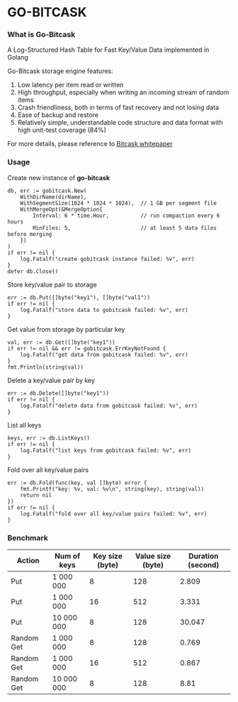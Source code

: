 # GO-BITCASK

### What is Go-Bitcask
A Log-Structured Hash Table for Fast Key/Value Data implemented in Golang

Go-Bitcask storage engine features:
1. Low latency per item read or written
2. High throughput, especially when writing an incoming stream of random items
3. Crash friendliness, both in terms of fast recovery and not losing data
4. Ease of backup and restore
5. Relatively simple, understandable code structure and data format with high unit-test coverage (84%)

For more details, please reference to [Bitcask whitepaper](https://riak.com/assets/bitcask-intro.pdf)

### Usage
Create new instance of **go-bitcask**
```
db, err := gobitcask.New(
    WithDirName(dirName),
    WithSegmentSize(1024 * 1024 * 1024),  // 1 GB per segment file
    WithMergeOpt(&MergeOption{
        Interval: 6 * time.Hour,          // run compaction every 6 hours
        MinFiles: 5,                      // at least 5 data files before merging
    })
)
if err != nil {
    log.Fatalf("create gobitcask instance failed: %v", err)
}
defer db.Close()
```

Store key/value pair to storage
```
err := db.Put([]byte("key1"), []byte("val1"))
if err != nil {
    log.Fatalf("store data to gobitcask failed: %v", err)
}
```

Get value from storage by particular key
```
val, err := db.Get([]byte("key1"))
if err != nil && err != gobitcask.ErrKeyNotFound {
    log.Fatalf("get data from gobitcask failed: %v", err)
}
fmt.Println(string(val))
```

Delete a key/value pair by key
```
err := db.Delete([]byte("key1"))
if err != nil {
    log.Fatalf("delete data from gobitcask failed: %v", err)
}
```

List all keys
```
keys, err := db.ListKeys()
if err != nil {
    log.Fatalf("list keys from gobitcask failed: %v", err)
}
```

Fold over all key/value pairs
```
err := db.Fold(func(key, val []byte) error {
    fmt.Printf("key: %v, val: %v\n", string(key), string(val))
    return nil
})
if err != nil {
    log.Fatalf("fold over all key/value pairs failed: %v", err)
}
```

### Benchmark
| Action        | Num of keys | Key size (byte) | Value size (byte) | Duration (second)
| --------      | ----------- |---------------- |------------------ |-----------------
| Put           | 1 000 000   |      8          |        128        |       2.809
| Put           | 1 000 000   |      16         |        512        |       3.331
| Put           | 10 000 000  |      8          |        128        |       30.047
| Random Get    | 1 000 000   |      8          |        128        |       0.769
| Random Get    | 1 000 000   |      16         |        512        |       0.867
| Random Get    | 10 000 000  |      8          |        128        |       8.81